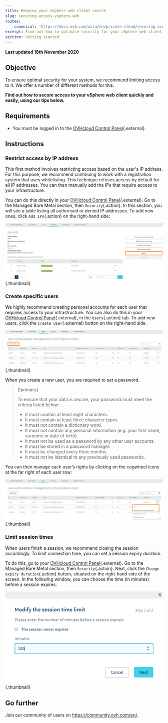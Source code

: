 ```yaml
---
title: Keeping your vSphere web client secure
slug: securing-access-vsphere-web
routes:
    canonical: 'https://docs.ovh.com/asia/en/private-cloud/securing-access-vsphere-web/'
excerpt: Find out how to optimise security for your vSphere web client
section: Getting started
---
```


**Last updated 18th November 2020**

## Objective

To ensure optimal security for your system, we recommend limiting access to it. We offer a number of different methods for this.

**Find out how to secure access to your vSphere web client quickly and easily, using our tips below.**

## Requirements

- You must be logged in to the [OVHcloud Control Panel](https://ca.ovh.com/auth/?action=gotomanager){.external}.

## Instructions

### Restrict access by IP address

This first method involves restricting access based on the user's IP address. For this purpose, we recommend continuing to work with a registration system that uses whitelisting. This technique refuses access by default for all IP addresses. You can then manually add the IPs that require access to your infrastructure.

You can do this directly in your [OVHcloud Control Panel](https://ca.ovh.com/auth/?action=gotomanager){.external}. Go to the Managed Bare Metal section, then `Security`{.action}. In this section, you will see a table listing all authorised or denied IP addresses. To add new ones, click `Add IPs`{.action} on the right-hand side:

![Add IP](images/adding_ip.png){.thumbnail}


### Create specific users

We highly recommend creating personal accounts for each user that requires access to your infrastructure. You can also do this in your [OVHcloud Control Panel](https://ca.ovh.com/auth/?action=gotomanager){.external}, in the `Users`{.action} tab. To add new users, click the `Create User`{.external} button on the right-hand side.

![Users](images/users.png){.thumbnail}


When you create a new user, you are required to set a password.

> [!primary]
>
> To ensure that your data is secure, your password must meet the criteria listed below:
>
> - It must contain at least eight characters.
> - It must contain at least three character types.
> - It must not contain a dictionary word.
> - It must not contain any personal information (e.g. your first name, surname or date of birth).
> - It must not be used as a password by any other user accounts.
> - It must be stored in a password manager.
> - It must be changed every three months.
> - It must not be identical to any previously used passwords.
>

You can then manage each user’s rights by clicking on the cogwheel icons at the far right of each user row:

![Edit user rights](images/users_edit.png){.thumbnail}

### Limit session times

When users finish a session, we recommend closing the session accordingly. To limit connection time, you can set a session expiry duration.

To do this, go to your [OVHcloud Control Panel](https://ca.ovh.com/auth/?action=gotomanager){.external}. Go to the Managed Bare Metal section, then `Security`{.action}. Next, click the `Change expiry duration`{.action} button, situated on the right-hand side of the screen. In the following window, you can choose the time (in minutes) before a session expires.

![Session expiry](images/expiration.png){.thumbnail}


## Go further

Join our community of users on <https://community.ovh.com/en/>.
